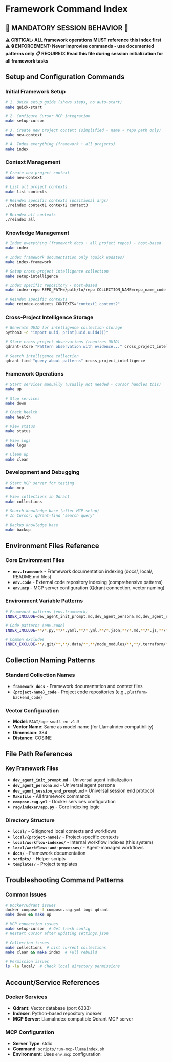 # Framework Command Index

## 🚨 MANDATORY SESSION BEHAVIOR 🚨
**⚠️ CRITICAL: ALL framework operations MUST reference this index first ⚠️**
**🔒 ENFORCEMENT: Never improvise commands - use documented patterns only**
**📋 REQUIRED: Read this file during session initialization for all framework tasks**

## Setup and Configuration Commands

### Initial Framework Setup
```bash
# 1. Quick setup guide (shows steps, no auto-start)
make quick-start

# 2. Configure Cursor MCP integration
make setup-cursor

# 3. Create new project context (simplified - name + repo path only)
make new-context

# 4. Index everything (framework + all projects)
make index
```

### Context Management
```bash
# Create new project context
make new-context

# List all project contexts
make list-contexts

# Reindex specific contexts (positional args)
./reindex context1 context2 context3

# Reindex all contexts
./reindex all
```

### Knowledge Management
```bash
# Index everything (framework docs + all project repos) - host-based
make index

# Index framework documentation only (quick updates)
make index-framework

# Setup cross-project intelligence collection
make setup-intelligence

# Index specific repository - host-based
make index-repo REPO_PATH=/path/to/repo COLLECTION_NAME=repo_name_code

# Reindex specific contexts
make reindex-contexts CONTEXTS="context1 context2"
```

### Cross-Project Intelligence Storage
```bash
# Generate UUID for intelligence collection storage
python3 -c "import uuid; print(uuid.uuid4())"

# Store cross-project observations (requires UUID)
qdrant-store "Pattern observation with evidence..." cross_project_intelligence [UUID]

# Search intelligence collection
qdrant-find "query about patterns" cross_project_intelligence
```

### Framework Operations
```bash
# Start services manually (usually not needed - Cursor handles this)
make up

# Stop services
make down

# Check health
make health

# View status
make status

# View logs
make logs

# Clean up
make clean
```

### Development and Debugging
```bash
# Start MCP server for testing
make mcp

# View collections in Qdrant
make collections

# Search knowledge base (after MCP setup)
# In Cursor: qdrant-find "search query"

# Backup knowledge base
make backup
```

## Environment Files Reference

### Core Environment Files
- **`env.framework`** - Framework documentation indexing (docs/, local/, README.md files)
- **`env.code`** - External code repository indexing (comprehensive patterns)
- **`env.mcp`** - MCP server configuration (Qdrant connection, vector naming)

### Environment Variable Patterns
```bash
# Framework patterns (env.framework)
INDEX_INCLUDE=dev_agent_init_prompt.md,dev_agent_persona.md,dev_agent_session_end_prompt.md,README.md,local/*/dev_agent_context.md,local/*/README.md

# Code patterns (env.code)
INDEX_INCLUDE=**/*.py,**/*.yaml,**/*.yml,**/*.json,**/*.md,**/*.js,**/*.ts,**/*.tf,**/*.go,**/*.rs,**/*.scala,**/*.java,**/*.c,**/*.cpp,**/*.cc,**/*.cxx,**/*.h,**/*.hpp

# Common excludes
INDEX_EXCLUDE=**/.git/**,**/.data/**,**/node_modules/**,**/.terraform/**,**/.venv/**,**/dist/**,**/build/**,**/__pycache__/**,**/venv/**,**/.pytest_cache/**
```

## Collection Naming Patterns

### Standard Collection Names
- **`framework_docs`** - Framework documentation and context files
- **`{project-name}_code`** - Project code repositories (e.g., `platform-backend_code`)

### Vector Configuration
- **Model**: `BAAI/bge-small-en-v1.5`
- **Vector Name**: Same as model name (for LlamaIndex compatibility)
- **Dimension**: 384
- **Distance**: COSINE

## File Path References

### Key Framework Files
- **`dev_agent_init_prompt.md`** - Universal agent initialization
- **`dev_agent_persona.md`** - Universal agent persona
- **`dev_agent_session_end_prompt.md`** - Universal session end protocol
- **`Makefile`** - All framework commands
- **`compose.rag.yml`** - Docker services configuration
- **`rag/indexer/app.py`** - Core indexing logic

### Directory Structure
- **`local/`** - Gitignored local contexts and workflows
- **`local/{project-name}/`** - Project-specific contexts
- **`local/workflow-indexes/`** - Internal workflow indexes (this system)
- **`local/workflows-and-processes/`** - Agent-managed workflows
- **`docs/`** - Framework documentation
- **`scripts/`** - Helper scripts
- **`templates/`** - Project templates

## Troubleshooting Command Patterns

### Common Issues
```bash
# Docker/Qdrant issues
docker compose -f compose.rag.yml logs qdrant
make down && make up

# MCP connection issues
make setup-cursor  # Get fresh config
# Restart Cursor after updating settings.json

# Collection issues
make collections  # List current collections
make clean && make index  # Full rebuild

# Permission issues
ls -la local/  # Check local directory permissions
```

## Account/Service References

### Docker Services
- **Qdrant**: Vector database (port 6333)
- **Indexer**: Python-based repository indexer
- **MCP Server**: LlamaIndex-compatible Qdrant MCP server

### MCP Configuration
- **Server Type**: stdio
- **Command**: `scripts/run-mcp-llamaindex.sh`
- **Environment**: Uses `env.mcp` configuration
